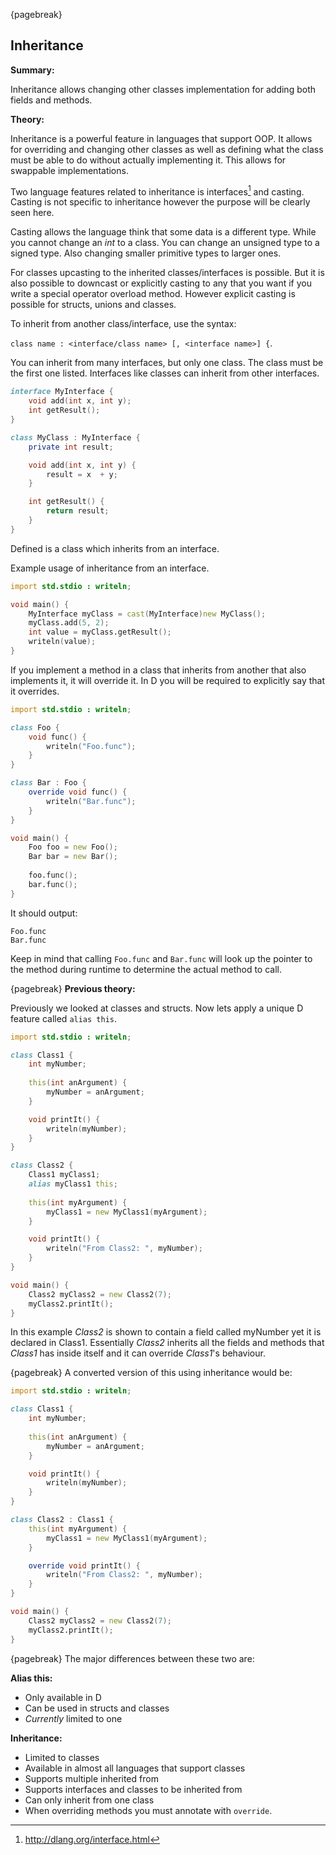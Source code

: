 {pagebreak}

## Inheritance
**Summary:**

Inheritance allows changing other classes implementation for adding both fields and methods.

**Theory:**

Inheritance is a powerful feature in languages that support OOP. It allows for overriding and changing other classes as well as defining what the class must be able to do without actually implementing it. This allows for swappable implementations.

Two language features related to inheritance is interfaces[^DLangInterfaces] and casting.
Casting is not specific to inheritance however the purpose will be clearly seen here.

Casting allows the language think that some data is a different type. While you cannot change an *int* to a class. You can change an unsigned type to a signed type. Also changing smaller primitive types to larger ones.

For classes upcasting to the inherited classes/interfaces is possible. But it is also possible to downcast or explicitly casting to any that you want if you write a special operator overload method. However explicit casting is possible for  structs, unions and classes.

To inherit from another class/interface, use the syntax:

``class name : <interface/class name> [, <interface name>] {``.

You can inherit from many interfaces, but only one class. The class must be the first one listed. Interfaces like classes can inherit from other interfaces.

```D
interface MyInterface {
	void add(int x, int y);
	int getResult();
}

class MyClass : MyInterface {
	private int result;

	void add(int x, int y) {
		result = x  + y;
	}

	int getResult() {
		return result;
	}
}
```
Defined is a class which inherits from an interface.

Example usage of inheritance from an interface.
```D
import std.stdio : writeln;

void main() {
	MyInterface myClass = cast(MyInterface)new MyClass();
	myClass.add(5, 2);
	int value = myClass.getResult();
	writeln(value);
}
```

If you implement a method in a class that inherits from another that also implements it, it will override it. In D you will be required to explicitly say that it overrides.

```D
import std.stdio : writeln;

class Foo {
	void func() {
		writeln("Foo.func");
	}
}

class Bar : Foo {
	override void func() {
		writeln("Bar.func");
	}
}

void main() {
	Foo foo = new Foo();
	Bar bar = new Bar();
	
	foo.func();
	bar.func();
}
```
It should output:

    Foo.func
    Bar.func

Keep in mind that calling ``Foo.func`` and ``Bar.func`` will look up the pointer to the method during runtime to determine the actual method to call.

{pagebreak}
**Previous theory:**

Previously we looked at classes and structs. Now lets apply a unique D feature called ``alias this``.

```D
import std.stdio : writeln;

class Class1 {
	int myNumber;
	
	this(int anArgument) {
		myNumber = anArgument;
	}

	void printIt() {
		writeln(myNumber);
	}
}

class Class2 {
	Class1 myClass1;
	alias myClass1 this;
	
	this(int myArgument) {
		myClass1 = new MyClass1(myArgument);
	}

	void printIt() {
		writeln("From Class2: ", myNumber);
	}
}

void main() {
	Class2 myClass2 = new Class2(7);
	myClass2.printIt();
}
```
In this example *Class2* is shown to contain a field called myNumber yet it is declared in Class1. Essentially *Class2* inherits all the fields and methods that *Class1* has inside itself and it can override *Class1*'s behaviour.

{pagebreak}
A converted version of this using inheritance would be:

```D
import std.stdio : writeln;

class Class1 {
	int myNumber;
	
	this(int anArgument) {
		myNumber = anArgument;
	}

	void printIt() {
		writeln(myNumber);
	}
}

class Class2 : Class1 {
	this(int myArgument) {
		myClass1 = new MyClass1(myArgument);
	}

	override void printIt() {
		writeln("From Class2: ", myNumber);
	}
}

void main() {
	Class2 myClass2 = new Class2(7);
	myClass2.printIt();
}
```

{pagebreak}
The major differences between these two are:

**Alias this:**
- Only available in D
- Can be used in structs and classes
- *Currently* limited to one

**Inheritance:**
- Limited to classes
- Available in almost all languages that support classes
- Supports multiple inherited from
- Supports interfaces and classes to be inherited from
- Can only inherit from one class
- When overriding methods you must annotate with ``override``.

[^DLangInterfaces]: http://dlang.org/interface.html
